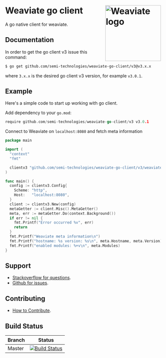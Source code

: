 # Weaviate go client  <img alt='Weaviate logo' src='https://raw.githubusercontent.com/semi-technologies/weaviate/19de0956c69b66c5552447e84d016f4fe29d12c9/docs/assets/weaviate-logo.png' width='180' align='right' />

A go native client for weaviate.

## Documentation

In order to get the go client v3 issue this command:

```bash
$ go get github.com/semi-technologies/weaviate-go-client/v3@v3.x.x
```

where `3.x.x` is the desired go client v3 version, for example `v3.0.1`.

## Example

Here's a simple code to start up working with go client.

Add dependency to your `go.mod`:

```go
require github.com/semi-technologies/weaviate-go-client/v3 v3.0.1
```

Connect to Weaviate on `localhost:8080` and fetch meta information

```go
package main

import (
  "context"
  "fmt"

  clientv3 "github.com/semi-technologies/weaviate-go-client/v3/weaviate"
)

func main() {
  config := clientv3.Config{
    Scheme: "http",
    Host:   "localhost:8080",
  }
  client := clientv3.New(config)
  metaGetter := client.Misc().MetaGetter()
  meta, err := metaGetter.Do(context.Background())
  if err != nil {
    fmt.Printf("Error occurred %v", err)
    return
  }
  fmt.Printf("Weaviate meta information\n")
  fmt.Printf("hostname: %s version: %s\n", meta.Hostname, meta.Version)
  fmt.Printf("enabled modules: %+v\n", meta.Modules)
}
```

## Support

- [Stackoverflow for questions](https://stackoverflow.com/questions/tagged/weaviate).
- [Github for issues](https://github.com/semi-technologies/weaviate-go-client/issues).

## Contributing

- [How to Contribute](https://github.com/semi-technologies/weaviate/blob/master/CONTRIBUTE.md).

## Build Status

| Branch   | Status        |
| -------- |:-------------:|
| Master   | [![Build Status](https://travis-ci.com/semi-technologies/weaviate-go-client.svg?token=1qdvi3hJanQcWdqEstmy&branch=master)](https://travis-ci.com/github/semi-technologies/weaviate-go-client)
